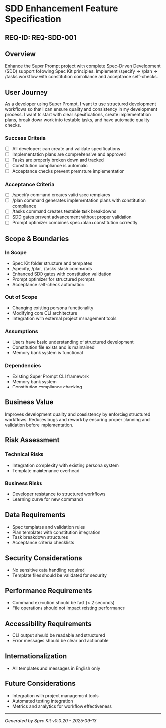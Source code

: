 # SDD Enhancement Feature Specification

## REQ-ID: REQ-SDD-001

## Overview
Enhance the Super Prompt project with complete Spec-Driven Development (SDD) support following Spec Kit principles. Implement /specify → /plan → /tasks workflow with constitution compliance and acceptance self-checks.

## User Journey
As a developer using Super Prompt, I want to use structured development workflows so that I can ensure quality and consistency in my development process. I want to start with clear specifications, create implementation plans, break down work into testable tasks, and have automatic quality checks.

### Success Criteria
- [ ] All developers can create and validate specifications
- [ ] Implementation plans are comprehensive and approved
- [ ] Tasks are properly broken down and tracked
- [ ] Constitution compliance is automatic
- [ ] Acceptance checks prevent premature implementation

### Acceptance Criteria
- [ ] /specify command creates valid spec templates
- [ ] /plan command generates implementation plans with constitution compliance
- [ ] /tasks command creates testable task breakdowns
- [ ] SDD gates prevent advancement without proper validation
- [ ] Prompt optimizer combines spec+plan+constitution correctly

## Scope & Boundaries
### In Scope
- Spec Kit folder structure and templates
- /specify, /plan, /tasks slash commands
- Enhanced SDD gates with constitution validation
- Prompt optimizer for structured prompts
- Acceptance self-check automation

### Out of Scope
- Changing existing persona functionality
- Modifying core CLI architecture
- Integration with external project management tools

### Assumptions
- Users have basic understanding of structured development
- Constitution file exists and is maintained
- Memory bank system is functional

### Dependencies
- Existing Super Prompt CLI framework
- Memory bank system
- Constitution compliance checking

## Business Value
Improves development quality and consistency by enforcing structured workflows. Reduces bugs and rework by ensuring proper planning and validation before implementation.

## Risk Assessment
### Technical Risks
- Integration complexity with existing persona system
- Template maintenance overhead

### Business Risks
- Developer resistance to structured workflows
- Learning curve for new commands

## Data Requirements
- Spec templates and validation rules
- Plan templates with constitution integration
- Task breakdown structures
- Acceptance criteria checklists

## Security Considerations
- No sensitive data handling required
- Template files should be validated for security

## Performance Requirements
- Command execution should be fast (< 2 seconds)
- File operations should not impact existing performance

## Accessibility Requirements
- CLI output should be readable and structured
- Error messages should be clear and actionable

## Internationalization
- All templates and messages in English only

## Future Considerations
- Integration with project management tools
- Automated testing integration
- Metrics and analytics for workflow effectiveness

---
*Generated by Spec Kit v0.0.20 - 2025-09-13*
